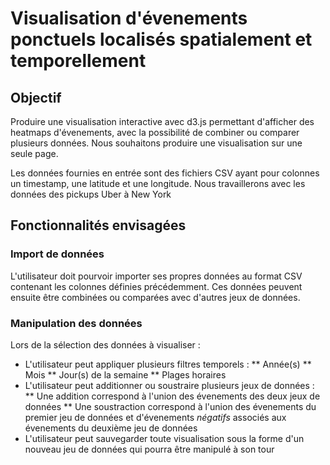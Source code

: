 # Visualisation d'évenements ponctuels localisés spatialement et temporellement

## Objectif

Produire une visualisation interactive avec d3.js permettant d'afficher des heatmaps d'évenements, avec la possibilité de combiner ou comparer plusieurs données. Nous souhaitons produire une visualisation sur une seule page.

Les données fournies en entrée sont des fichiers CSV ayant pour colonnes un timestamp, une latitude et une longitude.
Nous travaillerons avec les données des pickups Uber à New York

## Fonctionnalités envisagées

### Import de données

L'utilisateur doit pourvoir importer ses propres données au format CSV contenant les colonnes définies précédemment.
Ces données peuvent ensuite être combinées ou comparées avec d'autres jeux de données.

### Manipulation des données

Lors de la sélection des données à visualiser :
* L'utilisateur peut appliquer plusieurs filtres temporels :
** Année(s)
** Mois
** Jour(s) de la semaine
** Plages horaires
* L'utilisateur peut additionner ou soustraire plusieurs jeux de données :
** Une addition correspond à l'union des évenements des deux jeux de données
** Une soustraction correspond à l'union des évenements du premier jeu de données et d'évenements *négatifs* associés aux évenements du deuxième jeu de données
* L'utilisateur peut sauvegarder toute visualisation sous la forme d'un nouveau jeu de données qui pourra être manipulé à son tour
